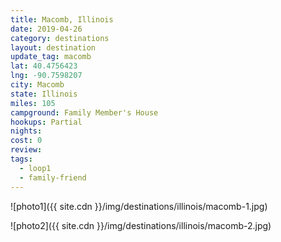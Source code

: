 ```yaml
---
title: Macomb, Illinois
date: 2019-04-26
category: destinations
layout: destination
update_tag: macomb
lat: 40.4756423
lng: -90.7598207
city: Macomb
state: Illinois
miles: 105
campground: Family Member's House
hookups: Partial
nights: 
cost: 0
review:
tags:
  - loop1
  - family-friend
---
```


![photo1]({{ site.cdn }}/img/destinations/illinois/macomb-1.jpg)

![photo2]({{ site.cdn }}/img/destinations/illinois/macomb-2.jpg)